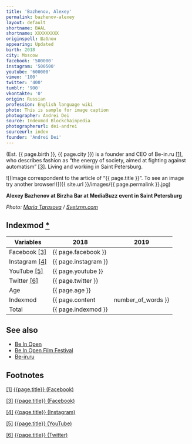 ```yaml
---
title: 'Bazhenov, Alexey'
permalink: bazhenov-alexey
layout: default
shortname: BAAL
shortname: XXXXXXXXX
originspell: Шаблон
appearing: Updated
birth: 2018
city: Moscow
facebook: '500000'
instagram: '500500'
youtube: '600000'
vimeo: '100'
twitter: '400'
tumblr: '900'
vkontakte: '0'
origin: Russian
profession: English language wiki
photo: This is sample for image caption
photographer: Andrei Dei
source: Indexmod Blockchainpedia
photographerurl: dei-andrei
sourceurl: index
founder: 'Andrei Dei'
---
```


(Est. {{ page.birth }}, {{ page.city }}) is a founder and CEO of Be-in.ru <span id="a1">[\[1\]](#f1)</span>, who describes fashion as “the energy of society, aimed at fighting against automatism” <span id="a3">[\[3\]](#f3)</span>. Living and working in Saint Petersburg.


![(Image correspondent to the article of “{{ page.title }}”. To see an image try another browser!)]({{ site.url }}/images/{{ page.permalink }}.jpg)

**Alexey Bazhenov at Birzha Bar at MediaBuzz event in Saint Petersburg**

*Photo: [Maria Tarasova](index) / [Svetznn.com](http://svetznn.com/vstrecha-s-osnovatelem-portala-be-in-ru-alekseem-bazhenovym-2/)*

## Indexmod [*](indexmod)

|Variables|2018|2019|
|-|-|-|
|Facebook <span id="a3">[\[3\]](#f3)</span>|{{ page.facebook }}||
|Instagram <span id="a4">[\[4\]](#f4)</span>|{{ page.instagram }}||
|YouTube <span id="a5">[\[5\]](#f5)</span>|{{ page.youtube }}||
|Twitter <span id="a6">[\[6\]](#f6)</span>|{{ page.twitter }}||
|Age|{{ page.age }}||
|Indexmod|{{ page.content | number_of_words }}||
|Total|{{ page.indexmod }}||

## See also

+ [Be In Open](be-in-open)
+ [Be In Open Film Festival](be-in-open-film-festival)
+ [Be-in.ru](be-in)

## Footnotes

[[1]](#a1) <span id="f1"></span> [{{page.title}} (Facebook)](https://www.facebook.com/aleksei.bazhenov.5)

[[3]](#a3) <span id="f3"></span> [{{page.title}} (Facebook)](https://www.facebook.com/aleksei.bazhenov.5)

[[4]](#a4) <span id="f4"></span> [{{page.title}} (Instagram)](index)

[[5]](#a5) <span id="f5"></span> [{{page.title}} (YouTube)](index)

[[6]](#a6) <span id="f6"></span> [{{page.title}} (Twitter)](index)

